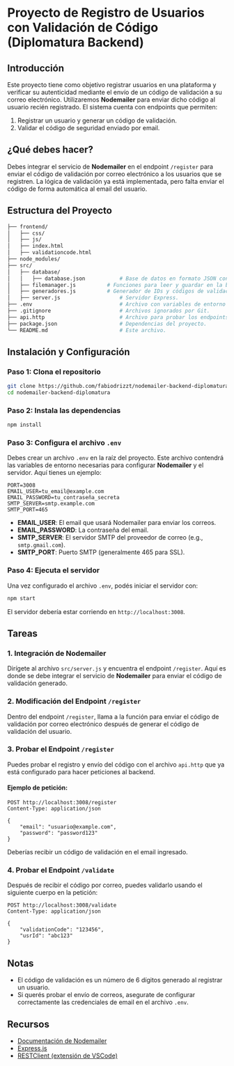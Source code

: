 # Proyecto de Registro de Usuarios con Validación de Código (Diplomatura Backend)

## Introducción

Este proyecto tiene como objetivo registrar usuarios en una plataforma y verificar su autenticidad mediante el envío de un código de validación a su correo electrónico. Utilizaremos **Nodemailer** para enviar dicho código al usuario recién registrado. El sistema cuenta con endpoints que permiten:
1. Registrar un usuario y generar un código de validación.
2. Validar el código de seguridad enviado por email.

## ¿Qué debes hacer?

Debes integrar el servicio de **Nodemailer** en el endpoint `/register` para enviar el código de validación por correo electrónico a los usuarios que se registren. La lógica de validación ya está implementada, pero falta enviar el código de forma automática al email del usuario.

## Estructura del Proyecto

```bash
├── frontend/
│   ├── css/
│   ├── js/
│   ├── index.html
│   ├── validationcode.html
├── node_modules/
├── src/
│   ├── database/
│   │   ├── database.json           # Base de datos en formato JSON con los usuarios registrados.
│   ├── filemanager.js          # Funciones para leer y guardar en la base de datos.
│   ├── generadores.js          # Generador de IDs y códigos de validación.
│   ├── server.js                   # Servidor Express.
├── .env                            # Archivo con variables de entorno (no lo subas a GitHub).
├── .gitignore                      # Archivos ignorados por Git.
├── api.http                        # Archivo para probar los endpoints con RESTClient.
├── package.json                    # Dependencias del proyecto.
└── README.md                       # Este archivo.
```

## Instalación y Configuración

### Paso 1: Clona el repositorio

```bash
git clone https://github.com/fabiodrizzt/nodemailer-backend-diplomatura.git
cd nodemailer-backend-diplomatura
```

### Paso 2: Instala las dependencias

```bash
npm install
```

### Paso 3: Configura el archivo `.env`

Debes crear un archivo `.env` en la raíz del proyecto. Este archivo contendrá las variables de entorno necesarias para configurar **Nodemailer** y el servidor. Aquí tienes un ejemplo:

```env
PORT=3008
EMAIL_USER=tu_email@example.com
EMAIL_PASSWORD=tu_contraseña_secreta
SMTP_SERVER=smtp.example.com
SMTP_PORT=465
```

- **EMAIL_USER**: El email que usará Nodemailer para enviar los correos.
- **EMAIL_PASSWORD**: La contraseña del email.
- **SMTP_SERVER**: El servidor SMTP del proveedor de correo (e.g., `smtp.gmail.com`).
- **SMTP_PORT**: Puerto SMTP (generalmente 465 para SSL).

### Paso 4: Ejecuta el servidor

Una vez configurado el archivo `.env`, podés iniciar el servidor con:

```bash
npm start
```

El servidor debería estar corriendo en `http://localhost:3008`.

## Tareas

### 1. Integración de Nodemailer

Dirígete al archivo `src/server.js` y encuentra el endpoint `/register`. Aquí es donde se debe integrar el servicio de **Nodemailer** para enviar el código de validación generado.

### 2. Modificación del Endpoint `/register`

Dentro del endpoint `/register`, llama a la función para enviar el código de validación por correo electrónico después de generar el código de validación del usuario.

### 3. Probar el Endpoint `/register`

Puedes probar el registro y envío del código con el archivo `api.http` que ya está configurado para hacer peticiones al backend.

#### Ejemplo de petición:

```http
POST http://localhost:3008/register
Content-Type: application/json

{
    "email": "usuario@example.com",
    "password": "password123"
}
```

Deberías recibir un código de validación en el email ingresado.

### 4. Probar el Endpoint `/validate`

Después de recibir el código por correo, puedes validarlo usando el siguiente cuerpo en la petición:

```http
POST http://localhost:3008/validate
Content-Type: application/json

{
    "validationCode": "123456",
    "usrId": "abc123"
}
```

## Notas

- El código de validación es un número de 6 dígitos generado al registrar un usuario.
- Si querés probar el envío de correos, asegurate de configurar correctamente las credenciales de email en el archivo `.env`.

## Recursos

- [Documentación de Nodemailer](https://nodemailer.com/about/)
- [Express.js](https://expressjs.com/)
- [RESTClient (extensión de VSCode)](https://marketplace.visualstudio.com/items?itemName=humao.rest-client)